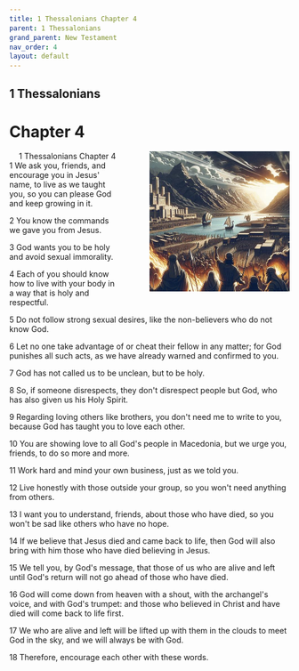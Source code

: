 ```yaml
---
title: 1 Thessalonians Chapter 4
parent: 1 Thessalonians
grand_parent: New Testament
nav_order: 4
layout: default
---
```


## 1 Thessalonians

# Chapter 4

<div style="clear: both; text-align: right;">
    <div style="max-width: 50%; height: auto; float: right; margin: 0 0 10px 10px; padding-left: 10%;">
        <img src="/assets/Image/1 Thessalonians/500/4.jpg" alt="1 Thessalonians Chapter 4" class="chapter-image">
    </div>
    <figcaption style="font-size: 14px; text-align: right;">1 Thessalonians Chapter 4</figcaption>
</div>
1 We ask you, friends, and encourage you in Jesus' name, to live as we taught you, so you can please God and keep growing in it.

2 You know the commands we gave you from Jesus.

3 God wants you to be holy and avoid sexual immorality.

4 Each of you should know how to live with your body in a way that is holy and respectful.

5 Do not follow strong sexual desires, like the non-believers who do not know God.

6 Let no one take advantage of or cheat their fellow in any matter; for God punishes all such acts, as we have already warned and confirmed to you.

7 God has not called us to be unclean, but to be holy.

8 So, if someone disrespects, they don't disrespect people but God, who has also given us his Holy Spirit.

9 Regarding loving others like brothers, you don't need me to write to you, because God has taught you to love each other.

10 You are showing love to all God's people in Macedonia, but we urge you, friends, to do so more and more.

11 Work hard and mind your own business, just as we told you.

12 Live honestly with those outside your group, so you won't need anything from others.

13 I want you to understand, friends, about those who have died, so you won't be sad like others who have no hope.

14 If we believe that Jesus died and came back to life, then God will also bring with him those who have died believing in Jesus.

15 We tell you, by God's message, that those of us who are alive and left until God's return will not go ahead of those who have died.

16 God will come down from heaven with a shout, with the archangel's voice, and with God's trumpet: and those who believed in Christ and have died will come back to life first.

17 We who are alive and left will be lifted up with them in the clouds to meet God in the sky, and we will always be with God.

18 Therefore, encourage each other with these words.


